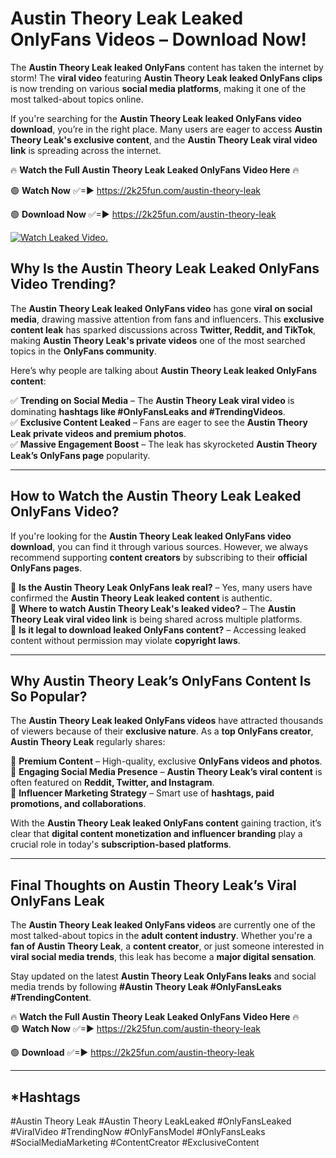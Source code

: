 # Austin Theory Leak Leaked OnlyFans Videos – Download Now!

The **Austin Theory Leak leaked OnlyFans** content has taken the internet by storm! The **viral video** featuring **Austin Theory Leak leaked OnlyFans clips** is now trending on various **social media platforms**, making it one of the most talked-about topics online.  

If you're searching for the **Austin Theory Leak leaked OnlyFans video download**, you’re in the right place. Many users are eager to access **Austin Theory Leak's exclusive content**, and the **Austin Theory Leak viral video link** is spreading across the internet.  

🔥 **Watch the Full Austin Theory Leak Leaked OnlyFans Video Here** 🔥  

🟢 **Watch Now** ✅=► https://2k25fun.com/austin-theory-leak

🟢 **Download Now** ✅=► https://2k25fun.com/austin-theory-leak

[![Watch Leaked Video.](https://miro.medium.com/v2/resize:fit:828/format:webp/1*cilzJN44JGOrTw9NJCrNHA.gif "Watch Leaked Video")](https://2k25fun.com/austin-theory-leak)

## **Why Is the Austin Theory Leak Leaked OnlyFans Video Trending?**  

The **Austin Theory Leak leaked OnlyFans video** has gone **viral on social media**, drawing massive attention from fans and influencers. This **exclusive content leak** has sparked discussions across **Twitter, Reddit, and TikTok**, making **Austin Theory Leak's private videos** one of the most searched topics in the **OnlyFans community**.  

Here’s why people are talking about **Austin Theory Leak leaked OnlyFans content**:  

✅ **Trending on Social Media** – The **Austin Theory Leak viral video** is dominating **hashtags like #OnlyFansLeaks and #TrendingVideos**.  
✅ **Exclusive Content Leaked** – Fans are eager to see the **Austin Theory Leak private videos and premium photos**.  
✅ **Massive Engagement Boost** – The leak has skyrocketed **Austin Theory Leak’s OnlyFans page** popularity.  

---

## **How to Watch the Austin Theory Leak Leaked OnlyFans Video?**  

If you're looking for the **Austin Theory Leak leaked OnlyFans video download**, you can find it through various sources. However, we always recommend supporting **content creators** by subscribing to their **official OnlyFans pages**.  

🔹 **Is the Austin Theory Leak OnlyFans leak real?** – Yes, many users have confirmed the **Austin Theory Leak leaked content** is authentic.  
🔹 **Where to watch Austin Theory Leak's leaked video?** – The **Austin Theory Leak viral video link** is being shared across multiple platforms.  
🔹 **Is it legal to download leaked OnlyFans content?** – Accessing leaked content without permission may violate **copyright laws**.  

---

## **Why Austin Theory Leak’s OnlyFans Content Is So Popular?**  

The **Austin Theory Leak leaked OnlyFans videos** have attracted thousands of viewers because of their **exclusive nature**. As a **top OnlyFans creator**, **Austin Theory Leak** regularly shares:  

📌 **Premium Content** – High-quality, exclusive **OnlyFans videos and photos**.  
📌 **Engaging Social Media Presence** – **Austin Theory Leak’s viral content** is often featured on **Reddit, Twitter, and Instagram**.  
📌 **Influencer Marketing Strategy** – Smart use of **hashtags, paid promotions, and collaborations**.  

With the **Austin Theory Leak leaked OnlyFans content** gaining traction, it’s clear that **digital content monetization and influencer branding** play a crucial role in today's **subscription-based platforms**.  

---

## **Final Thoughts on Austin Theory Leak’s Viral OnlyFans Leak**  

The **Austin Theory Leak leaked OnlyFans videos** are currently one of the most talked-about topics in the **adult content industry**. Whether you're a **fan of Austin Theory Leak**, a **content creator**, or just someone interested in **viral social media trends**, this leak has become a **major digital sensation**.  

Stay updated on the latest **Austin Theory Leak OnlyFans leaks** and social media trends by following **#Austin Theory Leak #OnlyFansLeaks #TrendingContent**.  

🔥 **Watch the Full Austin Theory Leak Leaked OnlyFans Video Here** 🔥  
🟢 **Watch Now** ✅=► https://2k25fun.com/austin-theory-leak

🟢 **Download** ✅=► https://2k25fun.com/austin-theory-leak

---

## *Hashtags
#Austin Theory Leak #Austin Theory LeakLeaked #OnlyFansLeaked #ViralVideo #TrendingNow #OnlyFansModel #OnlyFansLeaks #SocialMediaMarketing #ContentCreator #ExclusiveContent  